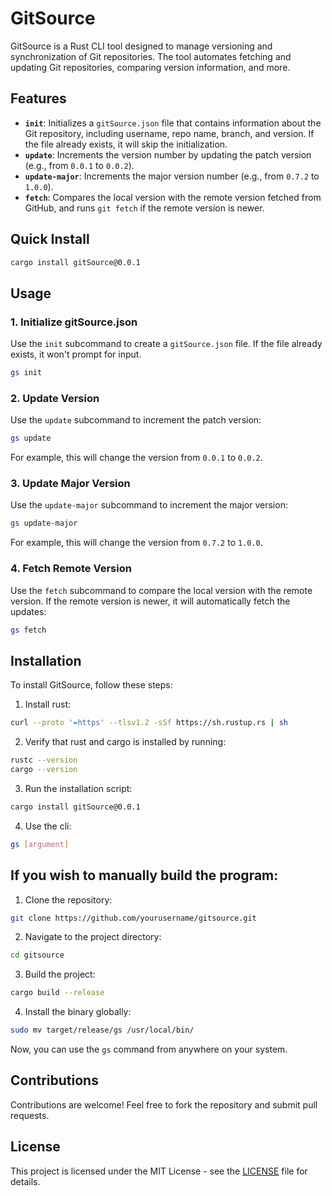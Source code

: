 
# GitSource

GitSource is a Rust CLI tool designed to manage versioning and synchronization of Git repositories. The tool automates fetching and updating Git repositories, comparing version information, and more.

## Features

- **`init`**: Initializes a `gitSource.json` file that contains information about the Git repository, including username, repo name, branch, and version. If the file already exists, it will skip the initialization.
- **`update`**: Increments the version number by updating the patch version (e.g., from `0.0.1` to `0.0.2`).
- **`update-major`**: Increments the major version number (e.g., from `0.7.2` to `1.0.0`).
- **`fetch`**: Compares the local version with the remote version fetched from GitHub, and runs `git fetch` if the remote version is newer.

## Quick Install
```bash
cargo install gitSource@0.0.1
```

## Usage

### 1. Initialize gitSource.json

Use the `init` subcommand to create a `gitSource.json` file. If the file already exists, it won't prompt for input.

```bash
gs init
```

### 2. Update Version

Use the `update` subcommand to increment the patch version:

```bash
gs update
```

For example, this will change the version from `0.0.1` to `0.0.2`.

### 3. Update Major Version

Use the `update-major` subcommand to increment the major version:

```bash
gs update-major
```

For example, this will change the version from `0.7.2` to `1.0.0`.

### 4. Fetch Remote Version

Use the `fetch` subcommand to compare the local version with the remote version. If the remote version is newer, it will automatically fetch the updates:

```bash
gs fetch
```

## Installation

To install GitSource, follow these steps:

1. Install rust:
```bash
curl --proto '=https' --tlsv1.2 -sSf https://sh.rustup.rs | sh

```
2. Verify that rust and cargo is installed by running:
```bash
rustc --version
cargo --version
```

3. Run the installation script:
```bash
cargo install gitSource@0.0.1
```

4. Use the cli:
```bash
gs [argument]
```

## If you wish to manually build the program:

1. Clone the repository:
```bash
git clone https://github.com/yourusername/gitsource.git
```

2. Navigate to the project directory:

```bash
cd gitsource
```

3. Build the project:

```bash
cargo build --release
```

4. Install the binary globally:

```bash
sudo mv target/release/gs /usr/local/bin/
```

Now, you can use the `gs` command from anywhere on your system.

## Contributions

Contributions are welcome! Feel free to fork the repository and submit pull requests.

## License

This project is licensed under the MIT License - see the [LICENSE](LICENSE) file for details.
